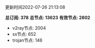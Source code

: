 更新时间2022-07-26 21:13:08

**总订阅: 378**
**总节点: 13623**
**有效节点: 2802**
- v2ray节点: 2004
- ss节点: 652
- trojan节点: 146
